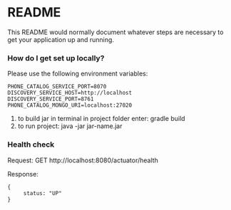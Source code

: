 # README #

This README would normally document whatever steps are necessary to get your application up and running.

### How do I get set up locally? ###
Please use the following environment variables:
```
PHONE_CATALOG_SERVICE_PORT=8070
DISCOVERY_SERVICE_HOST=http://localhost
DISCOVERY_SERVICE_PORT=8761
PHONE_CATALOG_MONGO_URI=localhost:27020
```

 1) to build jar in terminal in project folder enter: gradle build
 2) to run project: java -jar jar-name.jar


### Health check ###
 Request:
 GET http://localhost:8080/actuator/health 

 Response:
 ```
 {
      status: "UP"
 }
 ```
 